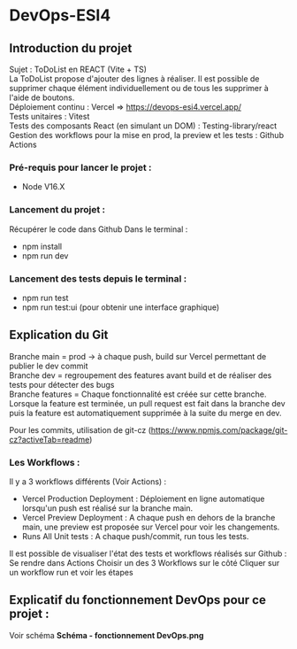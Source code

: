 # DevOps-ESI4

## Introduction du projet

Sujet : ToDoList en REACT (Vite + TS) \
La ToDoList propose d'ajouter des lignes à réaliser. Il est possible de supprimer chaque élément individuellement ou de tous les supprimer à l'aide de boutons. \
Déploiement continu : Vercel => https://devops-esi4.vercel.app/ \
Tests unitaires : Vitest \
Tests des composants React (en simulant un DOM) : Testing-library/react 
Gestion des workflows pour la mise en prod, la preview et les tests : Github Actions 

### Pré-requis pour lancer le projet :
- Node V16.X

### Lancement du projet :
Récupérer le code dans Github
Dans le terminal : 
- npm install 
- npm run dev

### Lancement des tests depuis le terminal :
- npm run test
- npm run test:ui (pour obtenir une interface graphique)

## Explication du Git

Branche main = prod -> à chaque push, build sur Vercel permettant de publier le dev commit \
Branche dev = regroupement des features avant build et de réaliser des tests pour détecter des bugs \
Branche features = Chaque fonctionnalité est créée sur cette branche. Lorsque la feature est terminée, un pull request est fait dans la branche dev puis la feature est automatiquement supprimée à la suite du merge en dev. 

Pour les commits, utilisation de git-cz (https://www.npmjs.com/package/git-cz?activeTab=readme) 

### Les Workflows : 
Il y a 3 workflows différents (Voir Actions) :
- Vercel Production Deployment : Déploiement en ligne automatique lorsqu'un push est réalisé sur la branche main.
- Vercel Preview Deployment : A chaque push en dehors de la branche main, une preview est proposée sur Vercel pour voir les changements. 
- Runs All Unit tests : A chaque push/commit, run tous les tests. 

Il est possible de visualiser l'état des tests et workflows réalisés sur Github :
Se rendre dans Actions
Choisir un des 3 Workflows sur le côté
Cliquer sur un workflow run et voir les étapes

## Explicatif du fonctionnement DevOps pour ce projet :

Voir schéma __Schéma - fonctionnement DevOps.png__
